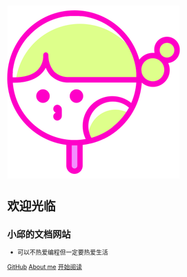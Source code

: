 ![logo](pic/girl.svg)
# 欢迎光临
## 小邱的文档网站
<!-- > 记录日志 -->

* 可以不热爱编程但一定要热爱生活

[GitHub](https://github.com/docsifyjs/docsify/)
[About me](#quick-start)
[开始阅读](other/login)
<!-- [join ？](#quick-start) -->
<!-- 背景图片 -->
<!-- ![](_media/bg.png) -->

<!-- 背景色 -->
<!-- ![color](#2f4253) -->